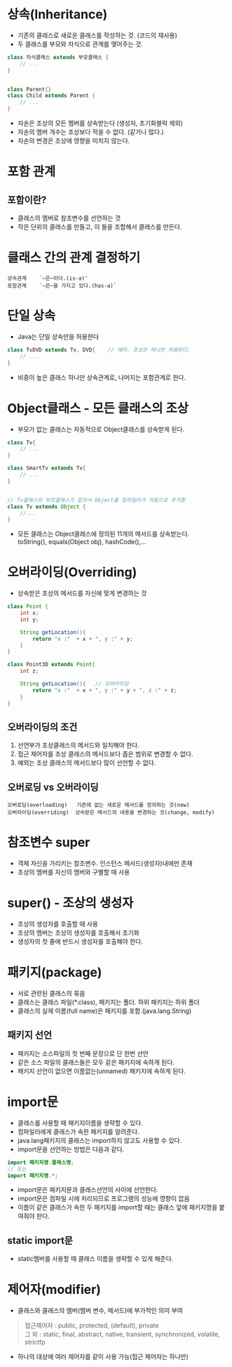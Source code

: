# 상속(Inheritance)

- 기존의 클래스로 새로운 클래스를 작성하는 것. (코드의 재사용)
- 두 클래스를 부모와 자식으로 관계를 맺어주는 것.

```java
class 자식클래스 extends 부모클래스 {
    // ...
}


class Parent{}
class Child extends Parent {
    // ...
}
```

- 자손은 조상의 모든 멤버를 상속받는다 (생성자, 초기화블럭 제외)
- 자손의 멤버 개수는 조상보다 적을 수 없다. (같거나 많다.)
- 자손의 변경은 조상에 영향을 미치지 않는다.

# 포함 관계

## 포함이란?
- 클래스의 멤버로 참조변수를 선언하는 것
- 작은 단위의 클래스를 만들고, 이 들을 조합해서 클래스를 만든다.

# 클래스 간의 관계 결정하기

    상속관계    `~은~이다.(is-a)'
    포함관계    `~은~을 가지고 있다.(has-a)`

# 단일 상속
- Java는 단일 상속만을 허용한다

```java
class TvDVD extends Tv, DVD{    // 에러. 조상은 하나만 허용된다.
    // ...
}
```

- 비중이 높은 클래스 하나만 상속관계로, 나머지는 포함관계로 한다. 

# Object클래스 - 모든 클래스의 조상
- 부모가 없는 클래스는 자동적으로 Object클래스를 상속받게 된다.

```java
class Tv{
    // ...
}

class SmartTv extends Tv{
    // ...
}


// Tv클래스의 부모클래스가 없어서 Object를 컴파일러가 자동으로 추가함
class Tv extends Object {
    //...
}
```
- 모든 클래스는 Object클래스에 정의된 11개의 메서드를 상속받는다.<br>
toString(), equals(Object obj), hashCode(),...

# 오버라이딩(Overriding)
- 상속받은 조상의 메서드를 자신에 맞게 변경하는 것

```java
class Point {
    int x;
    int y;

    String getLocation(){
        return "x :"  + x + ", y :" + y;
    }
}

class Point3D extends Point{
    int z;

    String getLocation(){   // 오버라이딩
        return "x :"  + x + ", y :" + y + ", z :" + z;
    }
}
```

## 오버라이딩의 조건
1. 선언부가 조상클래스의 메서드와 일치해야 한다.
2. 접근 제어자를 조상 클래스의 메서드보다 좁은 범위로 변경할 수 없다.
3. 예외는 조상 클래스의 메서드보다 많이 선언할 수 없다.

## 오버로딩 vs 오버라이딩

    오버로딩(overloading)   기존에 없는 새로운 메서드를 정의하는 것(new)
    오버라이딩(overriding)  상속받은 메서드의 내용을 변경하는 것(change, modify)

# 참조변수 super
- 객체 자신을 가리키는 참조변수. 인스턴스 메서드(생성자)내에만 존재
- 조상의 멤버를 자신의 멤버와 구별할 때 사용

# super() - 조상의 생성자
- 조상의 생성자를 호출할 때 사용
- 조상의 멤버는 조상의 생성자를 호출해서 초기화
- 생성자의 첫 줄에 반드시 생성자를 호출해야 한다.

# 패키지(package)
- 서로 관련된 클래스의 묶음
- 클래스는 클래스 파일(*.class), 패키지는 폴더. 하위 패키지는 하위 폴더
- 클래스의 실제 이름(full name)은 패키지를 포함.(java.lang.String)

## 패키지 선언
- 패키지는 소스파일의 첫 번째 문장으로 단 한번 선언
- 같은 소스 파일의 클래스들은 모두 같은 패키지에 속하게 된다.
- 패키지 선언이 없으면 이름없는(unnamed) 패키지에 속하게 된다.

# import문
- 클래스를 사용할 때 패키지이름을 생략할 수 있다.
- 컴파일러에게 클래스가 속한 패키지를 알려준다.
- java.lang패키지의 클래스는 import하지 않고도 사용할 수 있다.
- import문을 선언하는 방법은 다음과 같다.

```java
import 패키지명.클래스명;
// 또는
import 패키지명.*;
```

- import문은 패키지문과 클래스선언의 사이에 선언한다.
- import문은 컴파일 시에 처리되므로 프로그램의 성능에 영향이 없음
- 이름이 같은 클래스가 속한 두 패키지를 import할 때는 클래스 앞에 패키지명을 붙여줘야 한다.

## static import문
- static멤버를 사용할 때 클래스 이름을 생략할 수 있게 해준다.

# 제어자(modifier)
- 클래스와 클래스의 멤버(멤버 변수, 메서드)에 부가적인 의미 부여

> 접근제어자 : public, protected, (default), private <br>
> 그     외 : static, final, abstract, native, transient, synchronized, volatile, strictfp

- 하나의 대상에 여러 제어자를 같이 사용 가능(접근 제어자는 하나만)

